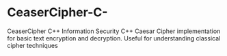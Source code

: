 # CeaserCipher-C-
CeaserCipher C++ Information Security
C++ Caesar Cipher implementation for basic text encryption and decryption.  Useful for understanding classical cipher techniques
